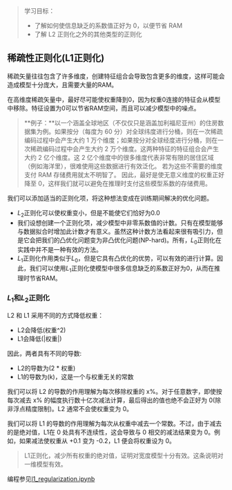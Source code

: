 > 学习目标：
>
> - 了解如何使信息缺乏的系数值正好为 0，以便节省 RAM
> - 了解 L2 正则化之外的其他类型的正则化

## 稀疏性正则化(L1正则化) 

稀疏矢量往往包含了许多维度，创建特征组合会导致包含更多的维度，这样可能会造成模型十分庞大，且需要大量的RAM。

在高维度稀疏矢量中，最好尽可能使权重降到0，因为权重0连接的特征会从模型中移除。特征设置为0可以节省RAM空间，而且可以减少模型中的噪点。

> **例子：**以一个涵盖全球地区（不仅仅只是涵盖加利福尼亚州）的住房数据集为例。如果按分（每度为 60 分）对全球纬度进行分桶，则在一次稀疏编码过程中会产生大约 1 万个维度；如果按分对全球经度进行分桶，则在一次稀疏编码过程中会产生大约 2 万个维度。这两种特征的特征组合会产生大约 2 亿个维度。这 2 亿个维度中的很多维度代表非常有限的居住区域（例如海洋里），很难使用这些数据进行有效泛化。 若为这些不需要的维度支付 RAM 存储费用就太不明智了。 因此，最好是使无意义维度的权重正好降至 0，这样我们就可以避免在推理时支付这些模型系数的存储费用。



我们可以添加适当的正则化项，将这种想法变成在训练期间解决的优化问题。

- $L_2$正则化可以使权重变小，但是不能使它们恰好为0.0
- 我们设想创建一个正则化项，减少模型中非零系数值的计数。只有在模型能够与数据拟合时增加此计数才有意义。虽然这种计数方法看起来很有吸引力，但是它会把我们的凸优化问题变为非凸优化问题(NP-hard)。所有，$L_0$正则化在实践中并不是一种有效的方法。
- $L_1$正则化作用类似于$L_0$，但是它具有凸优化的优势，可以有效的进行计算。因此，我们可以使用$L_1$正则化使模型中很多信息缺乏的系数正好为0，从而在推理时节省RAM。

### $L_1$和$L_2$正则化

L2 和 L1 采用不同的方式降低权重：

- L2会降低(权重^2)
- L1会降低(|权重|)

因此，两者具有不同的导数:

- L2的导数为(2 * 权重)
- L1的导数为(k)，这是一个与权重无关的常数

我们可以将 L2 的导数的作用理解为每次移除权重的 x%。对于任意数字，即使按每次减去 x% 的幅度执行数十亿次减法计算，最后得出的值也绝不会正好为 0(除非浮点精度限制)。L2 通常不会使权重变为 0。

我们可以将 L1 的导数的作用理解为每次从权重中减去一个常数。不过，由于减去的是绝对值，L1在 0 处具有不连续性，这会导致与 0 相交的减法结果变为 0。例如，如果减法使权重从 +0.1 变为 -0.2，L1 便会将权重设为 0。

>  L1正则化，减少所有权重的绝对值，证明对宽度模型十分有效。这条说明对一维模型有效。

编程参见[l1_regularization.ipynb](../code/l1_regularization.ipynb)

